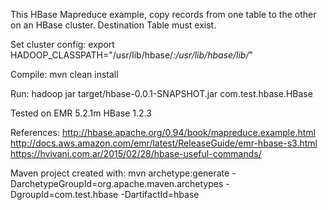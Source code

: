 This HBase Mapreduce example, copy records from one table to the other on an HBase cluster.
Destination Table must exist.

Set cluster config:
export HADOOP_CLASSPATH="/usr/lib/hbase/*:/usr/lib/hbase/lib/*"

Compile:
mvn clean install

Run:
hadoop jar target/hbase-0.0.1-SNAPSHOT.jar com.test.hbase.HBase

Tested on EMR 5.2.1m HBase 1.2.3

References:
http://hbase.apache.org/0.94/book/mapreduce.example.html
http://docs.aws.amazon.com/emr/latest/ReleaseGuide/emr-hbase-s3.html
https://hvivani.com.ar/2015/02/28/hbase-useful-commands/

Maven project created with:
mvn archetype:generate -DarchetypeGroupId=org.apache.maven.archetypes -DgroupId=com.test.hbase -DartifactId=hbase
